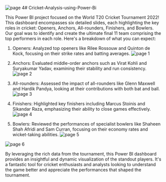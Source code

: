 ![page 4](https://github.com/user-attachments/assets/a74b9cbc-bbf0-45d8-832f-7e6f5d7fbe0b)# Cricket-Analysis-using-Power-Bi

This Power BI project focused on the World T20 Cricket Tournament 2022! This dashboard encompasses six detailed slides, each highlighting the key roles in cricket: Openers, Anchors, All-rounders, Finishers, and Bowlers. Our goal was to identify and create the ultimate final 11 team comprising the top performers in each role. Here's a breakdown of what you can expect:

1. Openers: Analyzed top openers like Rilee Rossouw and Quinton de Kock, focusing on their strike rates and batting averages.
![page 1](https://github.com/user-attachments/assets/734d1736-63f0-4954-af74-4c7cd81622a8)

2. Anchors: Evaluated middle-order anchors such as Virat Kohli and Suryakumar Yadav, examining their stability and run consistency.
![page 2](https://github.com/user-attachments/assets/01243a5c-bba8-418f-9f10-6c7c0309a944)

3. All-rounders: Assessed the impact of all-rounders like Glenn Maxwell and Hardik Pandya, looking at their contributions with both bat and ball.
![page 3](https://github.com/user-attachments/assets/99bc5206-d77d-456d-89bd-1dfef8527d85)

4. Finishers: Highlighted key finishers including Marcus Stoinis and Sikandar Raza, emphasizing their ability to close games effectively.
![page 4](https://github.com/user-attachments/assets/ea28f6f4-83d8-44e6-a6da-4cde10da4454)

5. Bowlers: Reviewed the performances of specialist bowlers like Shaheen Shah Afridi and Sam Curran, focusing on their economy rates and wicket-taking abilities.
![page 5](https://github.com/user-attachments/assets/b7a7969a-67d1-4db5-88aa-ff85fff5c225)

![page 6](https://github.com/user-attachments/assets/7010be07-71a4-41bf-a40a-9dbf04113d7f)

By leveraging the rich data from the tournament, this Power BI dashboard provides an insightful and dynamic visualization of the standout players. It's a fantastic tool for cricket enthusiasts and analysts looking to understand the game better and appreciate the performances that shaped the tournament.
